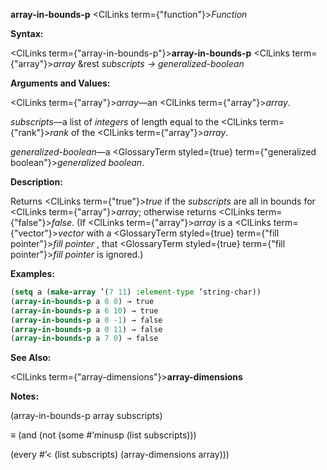 **array-in-bounds-p** <ClLinks  term={"function"}><i>Function</i></ClLinks> 



**Syntax:** 



<ClLinks  term={"array-in-bounds-p"}><b>array-in-bounds-p</b></ClLinks> <ClLinks  term={"array"}><i>array</i></ClLinks> &amp;rest *subscripts → generalized-boolean* 



**Arguments and Values:** 



<ClLinks  term={"array"}><i>array</i></ClLinks>—an <ClLinks  term={"array"}><i>array</i></ClLinks>. 



*subscripts*—a list of *integers* of length equal to the <ClLinks  term={"rank"}><i>rank</i></ClLinks> of the <ClLinks  term={"array"}><i>array</i></ClLinks>. 



*generalized-boolean*—a <GlossaryTerm styled={true} term={"generalized boolean"}><i>generalized boolean</i></GlossaryTerm>. 



**Description:** 



Returns <ClLinks  term={"true"}><i>true</i></ClLinks> if the *subscripts* are all in bounds for <ClLinks  term={"array"}><i>array</i></ClLinks>; otherwise returns <ClLinks  term={"false"}><i>false</i></ClLinks>. (If <ClLinks  term={"array"}><i>array</i></ClLinks> is a <ClLinks  term={"vector"}><i>vector</i></ClLinks> with a <GlossaryTerm styled={true} term={"fill pointer"}><i>fill pointer</i></GlossaryTerm> , that <GlossaryTerm styled={true} term={"fill pointer"}><i>fill pointer</i></GlossaryTerm> is ignored.) 



**Examples:**
```lisp
(setq a (make-array ’(7 11) :element-type ’string-char)) 
(array-in-bounds-p a 0 0) → true 
(array-in-bounds-p a 6 10) → true 
(array-in-bounds-p a 0 -1) → false 
(array-in-bounds-p a 0 11) → false 
(array-in-bounds-p a 7 0) → false 
```
**See Also:** 



<ClLinks  term={"array-dimensions"}><b>array-dimensions</b></ClLinks> 



**Notes:** 



(array-in-bounds-p array subscripts) 



*≡* (and (not (some #’minusp (list subscripts))) 



(every #’&lt; (list subscripts) (array-dimensions array))) 







 



 



